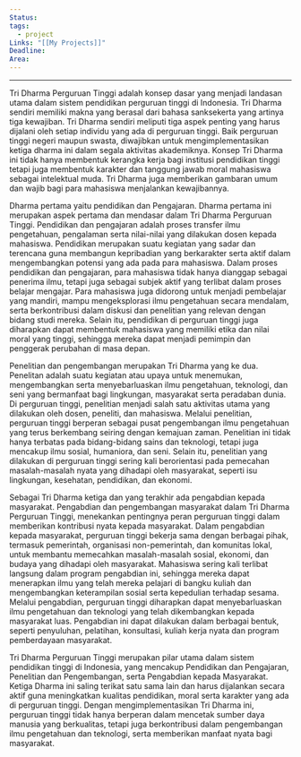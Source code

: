 ```yaml
---
Status: 
tags:
  - project
Links: "[[My Projects]]"
Deadline: 
Area:
---
```

---
Tri Dharma Perguruan Tinggi adalah konsep dasar yang menjadi landasan utama dalam sistem pendidikan perguruan tinggi di Indonesia. Tri Dharma sendiri memiliki makna yang berasal dari bahasa sanksekerta yang artinya tiga kewajiban. Tri Dharma sendiri meliputi tiga aspek penting yang harus dijalani oleh setiap individu yang ada di perguruan tinggi. Baik perguruan tinggi negeri maupun swasta, diwajibkan untuk mengimplementasikan ketiga dharma ini dalam segala aktivitas akademiknya. Konsep Tri Dharma ini tidak hanya membentuk kerangka kerja bagi institusi pendidikan tinggi tetapi juga membentuk karakter dan tanggung jawab moral mahasiswa sebagai intelektual muda. Tri Dharma juga memberikan gambaran umum dan wajib bagi para mahasiswa menjalankan kewajibannya.

Dharma pertama yaitu pendidikan dan Pengajaran. Dharma pertama ini merupakan aspek pertama dan mendasar dalam Tri Dharma Perguruan Tinggi. Pendidikan dan pengajaran adalah proses transfer ilmu pengetahuan, pengalaman serta nilai-nilai yang dilakukan dosen kepada mahasiswa. Pendidikan merupakan suatu kegiatan yang sadar dan terencana guna membangun kepribadian yang berkarakter serta aktif dalam mengembangkan potensi yang ada pada para mahasiswa. Dalam proses pendidikan dan pengajaran, para mahasiswa tidak hanya dianggap sebagai penerima ilmu, tetapi juga sebagai subjek aktif yang terlibat dalam proses belajar mengajar. Para mahasiswa juga didorong untuk menjadi pembelajar yang mandiri, mampu mengeksplorasi ilmu pengetahuan secara mendalam, serta berkontribusi dalam diskusi dan penelitian yang relevan dengan bidang studi mereka. Selain itu, pendidikan di perguruan tinggi juga diharapkan dapat membentuk mahasiswa yang memiliki etika dan nilai moral yang tinggi, sehingga mereka dapat menjadi pemimpin dan penggerak perubahan di masa depan.

Penelitian dan pengembangan merupakan Tri Dharma yang ke dua. Penelitan adalah suatu kegiatan atau upaya untuk menemukan, mengembangkan serta menyebarluaskan ilmu pengetahuan, teknologi, dan seni yang bermanfaat bagi lingkungan, masyarakat serta peradaban dunia. Di perguruan tinggi, penelitian menjadi salah satu aktivitas utama yang dilakukan oleh dosen, peneliti, dan mahasiswa. Melalui penelitian, perguruan tinggi berperan sebagai pusat pengembangan ilmu pengetahuan yang terus berkembang seiring dengan kemajuan zaman. Penelitian ini tidak hanya terbatas pada bidang-bidang sains dan teknologi, tetapi juga mencakup ilmu sosial, humaniora, dan seni. Selain itu, penelitian yang dilakukan di perguruan tinggi sering kali berorientasi pada pemecahan masalah-masalah nyata yang dihadapi oleh masyarakat, seperti isu lingkungan, kesehatan, pendidikan, dan ekonomi.

Sebagai Tri Dharma ketiga dan yang terakhir ada pengabdian kepada masyarakat. Pengabdian dan pengembangan masyarakat dalam Tri Dharma Perguruan Tinggi, menekankan pentingnya peran perguruan tinggi dalam memberikan kontribusi nyata kepada masyarakat. Dalam pengabdian kepada masyarakat, perguruan tinggi bekerja sama dengan berbagai pihak, termasuk pemerintah, organisasi non-pemerintah, dan komunitas lokal, untuk membantu memecahkan masalah-masalah sosial, ekonomi, dan budaya yang dihadapi oleh masyarakat. Mahasiswa sering kali terlibat langsung dalam program pengabdian ini, sehingga mereka dapat menerapkan ilmu yang telah mereka pelajari di bangku kuliah dan mengembangkan keterampilan sosial serta kepedulian terhadap sesama. Melalui pengabdian, perguruan tinggi diharapkan dapat menyebarluaskan ilmu pengetahuan dan teknologi yang telah dikembangkan kepada masyarakat luas. Pengabdian ini dapat dilakukan dalam berbagai bentuk, seperti penyuluhan, pelatihan, konsultasi, kuliah kerja nyata dan program pemberdayaan masyarakat.

Tri Dharma Perguruan Tinggi merupakan pilar utama dalam sistem pendidikan tinggi di Indonesia, yang mencakup Pendidikan dan Pengajaran, Penelitian dan Pengembangan, serta Pengabdian kepada Masyarakat. Ketiga Dharma ini saling terikat satu sama lain dan harus dijalankan secara aktif guna meningkatkan kualitas pendidikan, moral serta karakter yang ada di perguruan tinggi. Dengan mengimplementasikan Tri Dharma ini, perguruan tinggi tidak hanya berperan dalam mencetak sumber daya manusia yang berkualitas, tetapi juga berkontribusi dalam pengembangan ilmu pengetahuan dan teknologi, serta memberikan manfaat nyata bagi masyarakat.